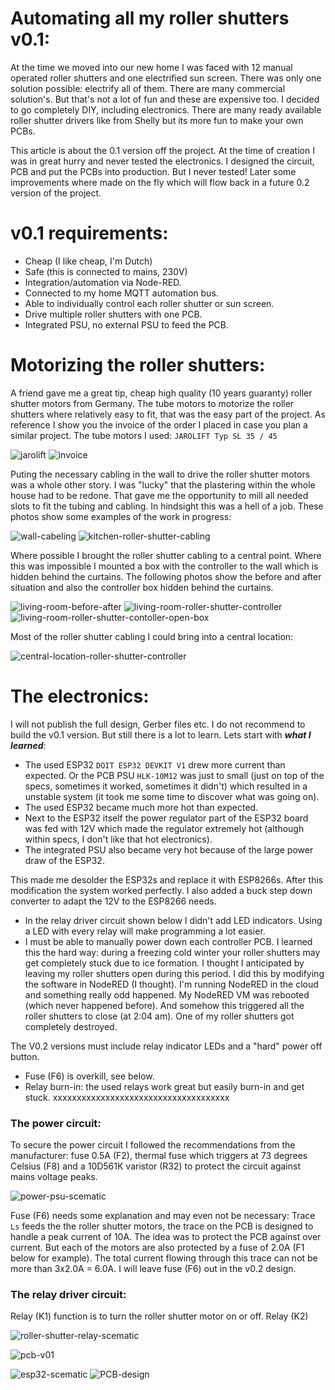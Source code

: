 Automating all my roller shutters v0.1:
=======================================
At the time we moved into our new home I was faced with 12 manual operated roller shutters and one electrified sun screen. There was only one solution possible: electrify all of them. There are many commercial solution's. But that's not a lot of fun and these are expensive too. I decided to go completely DIY, including electronics. There are many ready available roller shutter drivers like from Shelly but its more fun to make your own PCBs.

This article is about the 0.1 version off the project. At the time of creation I was in great hurry and never tested the electronics. I designed the circuit, PCB and put the PCBs into production. But I never tested! Later some improvements where made on the fly which will flow back in a future 0.2 version of the project. 

v0.1 requirements:
==================
* Cheap (I like cheap, I'm Dutch)
* Safe (this is connected to mains, 230V)
* Integration/automation via Node-RED.
* Connected to my home MQTT automation bus.
* Able to individually control each roller shutter or sun screen.
* Drive multiple roller shutters with one PCB.
* Integrated PSU, no external PSU to feed the PCB.

Motorizing the roller shutters:
===============================
A friend gave me a great tip, cheap high quality (10 years guaranty) roller shutter motors from Germany. The tube motors to motorize the roller shutters where relatively easy to fit, that was the easy part of the project. As reference I show you the invoice of the order I placed in case you plan a similar project. The tube motors I used: `JAROLIFT Typ SL 35 / 45`

![jarolift](images/jarolift.png?raw=true)
![invoice](images/invoice.png?raw=true)

Puting the necessary cabling in the wall to drive the roller shutter motors was a whole other story. I was "lucky" that the plastering within the whole house had to be redone. That gave me the opportunity to mill all needed slots to fit the tubing and cabling. In hindsight this was a hell of a job. These photos show some examples of the work in progress:

![wall-cabeling](images/wall-cabeling.png?raw=true)
![kitchen-roller-shutter-cabling](images/kitchen-roller-shutter-cabling.png?raw=true)

Where possible I brought the roller shutter cabling to a central point. Where this was impossible I mounted a box with the controller to the wall which is hidden behind the curtains. The following photos show the before and after situation and also the controller box hidden behind the curtains.

![living-room-before-after](images/living-room-before-after.png?raw=true)
![living-room-roller-shutter-controller](images/living-room-roller-shutter-controller.png?raw=true)
![living-room-roller-shutter-contoller-open-box](images/living-room-roller-shutter-contoller-open-box.png?raw=true)

Most of the roller shutter cabling I could bring into a central location:

![central-location-roller-shutter-controller](images/central-location-roller-shutter-controller.png?raw=true)

The electronics:
================

I will not publish the full design, Gerber files etc. I do not recommend to build the v0.1 version. But still there is a lot to learn. Lets start with ***what I learned***:

* The used ESP32 `DOIT ESP32 DEVKIT V1` drew more current than expected. Or the PCB PSU `HLK-10M12` was just to small (just on top of the specs, sometimes it worked, sometimes it didn't) which resulted in a unstable system (it took me some time to discover what was going on). 
* The used ESP32 became much more hot than expected. 
* Next to the ESP32 itself the power regulator part of the ESP32 board was fed with 12V which made the regulator extremely hot (although within specs, I don't like that hot electronics).
* The integrated PSU also became very hot because of the large power draw of the ESP32.

This made me desolder the ESP32s and replace it with ESP8266s. After this modification the system worked perfectly. I also added a buck step down converter to adapt the 12V to the ESP8266 needs.

* In the relay driver circuit shown below I didn't add LED indicators. Using a LED with every relay will make programming a lot easier.
* I must be able to manually power down each controller PCB. I learned this the hard way: during a freezing cold winter your roller shutters may get completely stuck due to ice formation. I thought I anticipated by leaving my roller shutters open during this period. I did this by modifying the software in NodeRED (I thought). I'm running NodeRED in the cloud and something really odd happened. My NodeRED VM was rebooted (which never happened before). And somehow this triggered all the roller shutters to close (at 2:04 am). One of my roller shutters got completely destroyed. 

The V0.2 versions must include relay indicator LEDs and a "hard" power off button.

* Fuse (F6) is overkill, see below.
* Relay burn-in: the used relays work great but easily burn-in and get stuck. xxxxxxxxxxxxxxxxxxxxxxxxxxxxxxxxxxxxx

### The power circuit:

To secure the power circuit I followed the recommendations from the manufacturer: fuse 0.5A (F2), thermal fuse which triggers at 73 degrees Celsius (F8) and a 10D561K varistor (R32) to protect the circuit against mains voltage peaks.

![power-psu-scematic](images/power-psu-scematic.png?raw=true)

Fuse (F6) needs some explanation and may even not be necessary: Trace `Ls` feeds the the roller shutter motors, the trace on the PCB is designed to handle a peak current of 10A. The idea was to protect the PCB against over current. But each of the motors are also protected by a fuse of 2.0A (F1 below for example). The total current flowing through this trace can not be more than 3x2.0A = 6.0A. I will leave fuse (F6) out in the v0.2 design.

### The relay driver circuit:

Relay (K1) function is to turn the roller shutter motor on or off. Relay (K2) 

![roller-shutter-relay-scematic](images/roller-shutter-relay-scematic.png?raw=true)


![pcb-v01](images/pcb-v01.png?raw=true)

![esp32-scematic](images/esp32-scematic.png?raw=true)
![PCB-design](images/PCB-design.png?raw=true)












